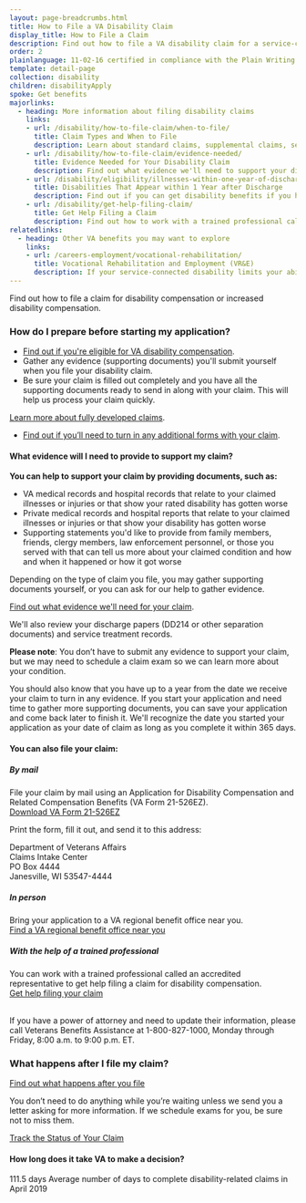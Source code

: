 ```yaml
---
layout: page-breadcrumbs.html
title: How to File a VA Disability Claim
display_title: How to File a Claim
description: Find out how to file a VA disability claim for a service-connected disability online, by mail, in person, or with the help of a trained professional. Learn how to prepare to apply for VA disability, what documents you'll need, and how to get help filing your claim.
order: 2
plainlanguage: 11-02-16 certified in compliance with the Plain Writing Act
template: detail-page
collection: disability
children: disabilityApply
spoke: Get benefits
majorlinks:
  - heading: More information about filing disability claims
    links:
    - url: /disability/how-to-file-claim/when-to-file/
      title: Claim Types and When to File
      description: Learn about standard claims, supplemental claims, secondary claims, and more.
    - url: /disability/how-to-file-claim/evidence-needed/
      title: Evidence Needed for Your Disability Claim
      description: Find out what evidence we'll need to support your disability claim.
    - url: /disability/eligibility/illnesses-within-one-year-of-discharge/
      title: Disabilities That Appear within 1 Year after Discharge
      description: Find out if you can get disability benefits if you have signs of an illness within a year after being discharged from service.
    - url: /disability/get-help-filing-claim/
      title: Get Help Filing a Claim
      description: Find out how to work with a trained professional called an accredited representative to file your claim.
relatedlinks:
  - heading: Other VA benefits you may want to explore
    links:
    - url: /careers-employment/vocational-rehabilitation/
      title: Vocational Rehabilitation and Employment (VR&E)
      description: If your service-connected disability limits your ability to work or prevents you from working, find out if you can get VR&E benefits and services—like help exploring employment options and getting more training if required.
---
```

<div itemscope itemtype ="http://schema.org/HowTo">
<div class="va-introtext" itemprop="description">

Find out how to file a claim for disability compensation or increased disability compensation.

</div>

### How do I prepare before starting my application?

- [Find out if you're eligible for VA disability compensation](/disability/eligibility/). <br>
- Gather any evidence (supporting documents) you'll submit yourself when you file your disability claim.
- Be sure your claim is filled out completely and you have all the supporting documents ready to send in along with your claim. This will help us process your claim quickly. <br>

[Learn more about fully developed claims](/disability/how-to-file-claim/evidence-needed/fully-developed-claims). <br>

- [Find out if you’ll need to turn in any additional forms with your claim](/disability/how-to-file-claim/additional-forms/). <br>


<div class="feature" markdown="1" itemprop="steps" itemscope itemtype ="http://schema.org/HowToSection">

<h4 itemprop="name">What evidence will I need to provide to support my claim?</h4>
<div itemprop="itemListElement">

**You can help to support your claim by providing documents, such as:**

- VA medical records and hospital records that relate to your claimed illnesses or injuries or that show your rated disability has gotten worse
- Private medical records and hospital reports that relate to your claimed illnesses or injuries or that show your disability has gotten worse
- Supporting statements you'd like to provide from family members, friends, clergy members, law enforcement personnel, or those you served with that can tell us more about your claimed condition and how and when it happened or how it got worse

Depending on the type of claim you file, you may gather supporting documents yourself, or you can ask for our help to gather evidence. <br>

[Find out what evidence we'll need for your claim](/disability/how-to-file-claim/evidence-needed/).

We'll also review your discharge papers (DD214 or other separation documents) and service treatment records.

**Please note**: You don’t have to submit any evidence to support your claim, but we may need to schedule a claim exam so we can learn more about your condition.

You should also know that you have up to a year from the date we receive your claim to turn in any evidence. If you start your application and need time to gather more supporting documents, you can save your application and come back later to finish it. We'll recognize the date you started your application as your date of claim as long as you complete it within 365 days.
</div>
</div>


<div id="react-applicationStatus" data-widget-type="disability-app-status"></div>

<div itemprop="steps" itemscope itemtype ="http://schema.org/HowToSection">

<h4 itemprop="name">You can also file your claim:</h4>
<div itemprop="itemListElement">

##### By mail

File your claim by mail using an Application for Disability Compensation and Related Compensation Benefits (VA Form 21-526EZ). <br>[Download VA Form 21-526EZ](https://www.vba.va.gov/pubs/forms/VBA-21-526EZ-ARE.pdf)

Print the form, fill it out, and send it to this address:

<p class="va-address-block">
Department of Veterans Affairs<br>
Claims Intake Center<br>
PO Box 4444<br>
Janesville, WI 53547-4444<br>
</p>

##### In person

Bring your application to a VA regional benefit office near you. <br>
[Find a VA regional benefit office near you](/find-locations/?facilityType=benefits)

##### With the help of a trained professional

You can work with a trained professional called an accredited representative to get help filing a claim for disability compensation. <br>
[Get help filing your claim](/disability/get-help-filing-claim/)

<br>
If you have a power of attorney and need to update their information, please call Veterans Benefits Assistance at 1-800-827-1000, Monday through Friday, 8:00 a.m. to 9:00 p.m. ET.


</div>
</div>

<div itemprop="steps" itemscope itemtype ="http://schema.org/HowToSection">

<h3 itemprop="name">What happens after I file my claim?</h3>
<div itemprop="itemListElement">

[Find out what happens after you file](/disability/after-you-file-claim/)

You don’t need to do anything while you’re waiting unless we send you a letter asking for more information. If we schedule exams for you, be sure not to miss them.

<a class="usa-button-primary" href="/track-claims">Track the Status of Your Claim</a>

<span id="days-to-complete-claim"></span>
#### How long does it take VA to make a decision?

<div class="card information" markdown="0">
<span class="number">111.5 days</span>
<span class="description">Average number of days to complete disability-related claims in April 2019</span>
</div>
</div>
</div>

<br>
